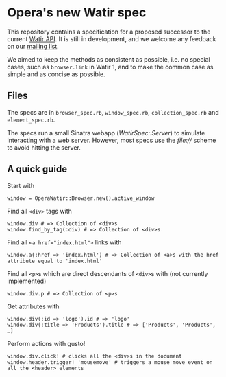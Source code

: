 Opera's new Watir spec
======================

This repository contains a specification for a proposed successor to the
current [Watir API](http://wiki.openqa.org/display/WTR/Summary). It is still in
development, and we welcome any feedback on our
[mailing list](https://list.opera.com/mailman/listinfo/operawatir-users).

We aimed to keep the methods as consistent as possible, i.e. no special cases,
such as `browser.link` in Watir 1, and to make the common case as simple and as
concise as possible.

Files
-----

The specs are in `browser_spec.rb`, `window_spec.rb`, `collection_spec.rb` and
`element_spec.rb`.

The specs run a small Sinatra webapp (_WatirSpec::Server_) to simulate
interacting with a web server. However, most specs use the _file://_ scheme to
avoid hitting the server.

A quick guide
-------------

Start with

    window = OperaWatir::Browser.new().active_window

Find all `<div>` tags with

    window.div # => Collection of <div>s
    window.find_by_tag(:div) # => Collection of <div>s

Find all `<a href="index.html">` links with

    window.a(:href => 'index.html') # => Collection of <a>s with the href attribute equal to 'index.html'

Find all `<p>`s which are direct descendants of `<div>`s with (not currently implemented)

    window.div.p # => Collection of <p>s

Get attributes with

    window.div(:id => 'logo').id # => 'logo'
    window.div(:title => 'Products').title # => ['Products', 'Products', …]

Perform actions with gusto!

    window.div.click! # clicks all the <div>s in the document
    window.header.trigger! 'mousemove' # triggers a mouse move event on all the <header> elements
